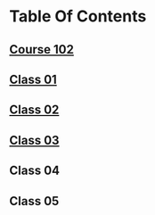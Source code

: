 # Table Of Contents


## [Course 102](/Reading-Notes/102/)

## [Class 01](https://github.com/jessicaporter98/Reading-notes/blob/1874aed36a95184b194e1cb559b9f538a6978353/Class01.md)



## [Class 02](https://github.com/jessicaporter98/Reading-notes/blob/a4764556cd078b2c6aab2dd3e096a00821ada3bb/Class%2002)

## [Class 03](https://github.com/jessicaporter98/Reading-notes/blob/9621d170e7e739f07302a02002c5253c51d972d1/Class%2003)

## Class 04 

## Class 05


 
